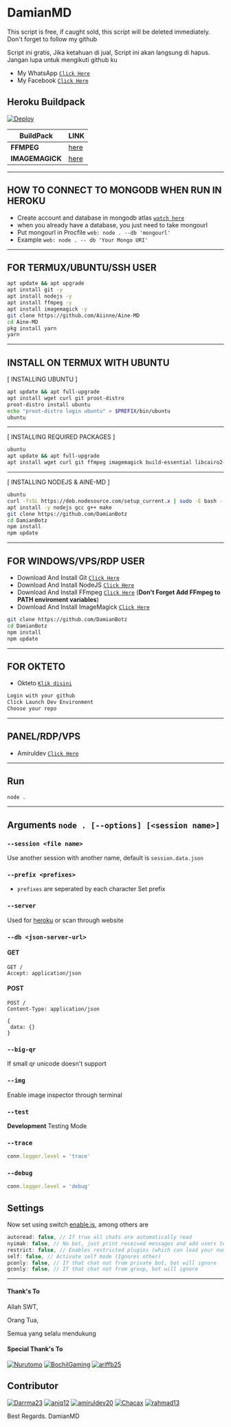 # DamianMD

This script is free, if caught sold, this script will be deleted immediately.
Don't forget to follow my github

Script ini gratis, Jika ketahuan di jual, Script ini akan langsung di hapus.
Jangan lupa untuk mengikuti github ku
* My WhatsApp [`Click Here`](https://wa.me/62895330379186?text=Assalamualaikum)
* My Facebook [`Click Here`](https://facebook.com/ainneboot)

## Heroku Buildpack
[![Deploy](https://www.herokucdn.com/deploy/button.svg)](https://heroku.com/deploy?template=https://github.com/DamianBotz)

| BuildPack | LINK |
|--------|--------|
| **FFMPEG** |[here](https://github.com/jonathanong/heroku-buildpack-ffmpeg-latest) |
| **IMAGEMAGICK** | [here](https://github.com/DuckyTeam/heroku-buildpack-imagemagick) |

---------

## HOW TO CONNECT TO MONGODB WHEN RUN IN HEROKU

* Create account and database in mongodb atlas [`watch here`](https://youtu.be/rPqRyYJmx2g)
* when you already have a database, you just need to take mongourl
* Put mongourl in Procfile `web: node . --db 'mongourl'`
* Example `web: node . -- db 'Your Mongo URI'`

---------

## FOR TERMUX/UBUNTU/SSH USER

```bash
apt update && apt upgrade
apt install git -y
apt install nodejs -y
apt install ffmpeg -y
apt install imagemagick -y
git clone https://github.com/Aiinne/Aine-MD
cd Aine-MD
pkg install yarn
yarn

```
---------

## INSTALL ON TERMUX WITH UBUNTU

[ INSTALLING UBUNTU ]

```bash
apt update && apt full-upgrade
apt install wget curl git proot-distro
proot-distro install ubuntu
echo "proot-distro login ubuntu" > $PREFIX/bin/ubuntu
ubuntu
```
---------

[ INSTALLING REQUIRED PACKAGES ]

```bash
ubuntu
apt update && apt full-upgrade
apt install wget curl git ffmpeg imagemagick build-essential libcairo2-dev libpango1.0-dev libjpeg-dev libgif-dev librsvg2-dev dbus-x11 ffmpeg2theora ffmpegfs ffmpegthumbnailer ffmpegthumbnailer-dbg ffmpegthumbs libavcodec-dev libavcodec-extra libavcodec-extra58 libavdevice-dev libavdevice58 libavfilter-dev libavfilter-extra libavfilter-extra7 libavformat-dev libavformat58 libavifile-0.7-bin libavifile-0.7-common libavifile-0.7c2 libavresample-dev libavresample4 libavutil-dev libavutil56 libpostproc-dev libpostproc55 graphicsmagick graphicsmagick-dbg graphicsmagick-imagemagick-compat graphicsmagick-libmagick-dev-compat groff imagemagick-6.q16hdri imagemagick-common libchart-gnuplot-perl libgraphics-magick-perl libgraphicsmagick++-q16-12 libgraphicsmagick++1-dev
```

---------

[ INSTALLING NODEJS & AINE-MD ]

```bash
ubuntu
curl -fsSL https://deb.nodesource.com/setup_current.x | sudo -E bash -
apt install -y nodejs gcc g++ make
git clone https://github.com/DamianBotz
cd DamianBotz
npm install
npm update
```

---------

## FOR WINDOWS/VPS/RDP USER

* Download And Install Git [`Click Here`](https://git-scm.com/downloads)
* Download And Install NodeJS [`Click Here`](https://nodejs.org/en/download)
* Download And Install FFmpeg [`Click Here`](https://ffmpeg.org/download.html) (**Don't Forget Add FFmpeg to PATH enviroment variables**)
* Download And Install ImageMagick [`Click Here`](https://imagemagick.org/script/download.php)

```bash
git clone https://github.com/DamianBotz
cd DamianBotz
npm install
npm update
```

---------

## FOR OKTETO

* Okteto [`Klik disini`](https://okteto.com)

```bash
Login with your github
Click Launch Dev Environment
Choose your repo
```


---------

## PANEL/RDP/VPS

* Amiruldev [`Click Here`](https://www.amiruldev.my.id)


---------

## Run

```bash
node .
```

---------

## Arguments `node . [--options] [<session name>]`

### `--session <file name>`

Use another session with another name, default is ```session.data.json```

### `--prefix <prefixes>`

* `prefixes` are seperated by each character
Set prefix

### `--server`

Used for [heroku](https://heroku.com/) or scan through website

### `--db <json-server-url>`

#### GET

```http
GET /
Accept: application/json
```

#### POST

```http
POST /
Content-Type: application/json

{
 data: {}
}
```

### `--big-qr`

If small qr unicode doesn't support

### `--img`

Enable image inspector through terminal

### `--test`

**Development** Testing Mode

### `--trace`

```js
conn.logger.level = 'trace'
```

### `--debug`

```js
conn.logger.level = 'debug'
```

## Settings

Now set using switch [enable.js](https://github.com/Aiinne/Aine-MD/blob/master/plugins/enable.js), among others are

```js
autoread: false, // If true all chats are automatically read
nyimak: false, // No bot, just print received messages and add users to database
restrict: false, // Enables restricted plugins (which can lead your number to be banned if used too often)
self: false, // Activate self mode (Ignores other)
pconly: false, // If that chat not from private bot, bot will ignore
gconly: false, // If that chat not from group, bot will ignore
```

---------

#### Thank's To

Allah SWT,

Orang Tua,

Semua yang selalu mendukung

#### Special Thank's To
[![Nurutomo](https://github.com/Nurutomo.png?size=100)](https://github.com/Nurutomo)
[![BochilGaming](https://github.com/BochilGaming.png?size=100)](https://github.com/BochilGaming)
[![ariffb25](https://github.com/ariffb25.png?size=100)](https://github.com/ariffb25)


## Contributor

[![Darrma23](https://github.com/Darrma23.png?size=100)](https://github.com/Darrma23)
[![aniq12](https://github.com/aniq12.png?size=100)](https://github.com/aniq12)
[![amiruldev20](https://github.com/amiruldev20.png?size=100)](https://github.com/amiruldev20)
[![Chacax](https://github.com/Chacax.png?size=100)](https://github.com/Chacax)
[![rahmad13](https://github.com/rahmad13.png?size=100)](https://github.com/rahmad13)


Best Regards. DamianMD

